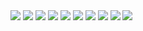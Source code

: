 <img src=https://raw.githubusercontent.com/kristopolous/qr-project/master/final/dickinson-summer-shower.png>
<img src=https://raw.githubusercontent.com/kristopolous/qr-project/master/final/elliot-aunt-helen.png>
<img src=https://raw.githubusercontent.com/kristopolous/qr-project/master/final/frost-stopping-woods.png>
<img src=https://raw.githubusercontent.com/kristopolous/qr-project/master/final/hd-sea-rose.png>
<img src=https://raw.githubusercontent.com/kristopolous/qr-project/master/final/hughes-dreams.png>
<img src=https://raw.githubusercontent.com/kristopolous/qr-project/master/final/lawrence-illicit.png>
<img src=https://raw.githubusercontent.com/kristopolous/qr-project/master/final/lowell-venus-transiens.png>
<img src=https://raw.githubusercontent.com/kristopolous/qr-project/master/final/plath-southern-sunrise.png>
<img src=https://raw.githubusercontent.com/kristopolous/qr-project/master/final/shakespeare-138.png>
<img src=https://raw.githubusercontent.com/kristopolous/qr-project/master/final/whitman-to-foreign-lands.png>
